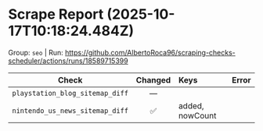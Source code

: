 # Scrape Report (2025-10-17T10:18:24.484Z)

Group: `seo`  |  Run: https://github.com/AlbertoRoca96/scraping-checks-scheduler/actions/runs/18589715399

| Check | Changed | Keys | Error |
|---|:---:|:--|:--|
| `playstation_blog_sitemap_diff` | — |  |  |
| `nintendo_us_news_sitemap_diff` | ✅ | added, nowCount |  |
